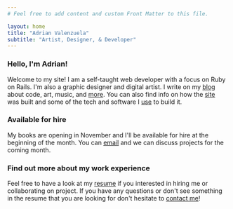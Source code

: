```yaml
---
# Feel free to add content and custom Front Matter to this file.

layout: home
title: "Adrian Valenzuela"
subtitle: "Artist, Designer, & Developer"
---
```


### Hello, I'm Adrian!
Welcome to my site! I am a self-taught web developer with a focus on Ruby on Rails. 
I'm also a graphic designer and digital artist.
I write on my [blog](/blog) about code, art, music, and [more](/values). You
can also find info on how the [site](/site) was built and some of the tech and
software I [use](/uses) to build it.

### Available for hire

My books are opening in November and I'll be available for hire at the beginning of the month. You can [email](mailto:adrianvalenz.web@gmail.com) and 
we can discuss projects for the coming month.

### Find out more about my work experience
Feel free to have a look at my <a href="/resume.pdf" target="_blank">resume</a> if you interested in hiring me or collaborating on project. If you have any questions
or don't see something in the resume that you are looking for don't hesitate to [contact me](mailto:adrianvalenz.web@gmail.com)!
